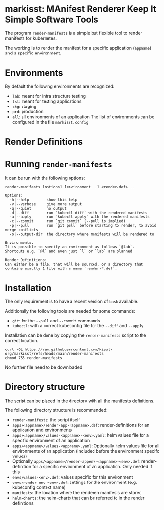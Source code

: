 # markisst: MAnifest Renderer Keep It Simple Software Tools

The program `render-manifests` is a simple but flexible tool to render manifests for kubernetes.

The working is to render the manifest for a specific application (`appname`) and a specific environment.

# Environments
By default the following environments are recognized:
- `lab`: meant for infra structure testing
- `tst`: meant for testing applications
- `stg`: staging
- `prd`: production
- `all`: all environments of an application
The list of environments can be configured in the file `markisst.config`

# Render Definitions


# Running `render-manifests`
It can be run with the following options:

```
render-manifests [options] [environment...] <render-def>...

Options:
  -h|--help        show this help
  -v|--verbose     give more output
  -q|--quiet       no output
  -d|--diff        run `kubectl diff` with the rendered manifests
  -a|--apply       run `kubectl apply` with the rendered manifests
  -c|--commit      run `git commit` (--pull is implied)
  -p|--pull        run `git pull` before starting to render, to avoid merge conflicts
  -o|--output-dir  the directory where manifests will be rendered to

Environments:
It is possible to specify an environment as follows `@lab`.
Shortcuts e.g. `@l` and even just `l` or `lab` are planned

Render Definitions:
Can either be a file, that will be sourced, or a directory that contains exactly 1 file with a name `render-*.def`.
```

# Installation
The only requirement is to have a recent version of `bash` available.

Additionally the following tools are needed for some commands:
- `git`: for the `--pull` and `--commit` commands
- `kubectl`: with a correct kubeconfig file for the `--diff` and `--apply`

Installation can be done by copying the `render-manifests` script to the correct location.
```
curl -OL https://raw.githubusercontent.com/kisst-org/markisst/refs/heads/main/render-manifests
chmod 755 render-manifests
```
No further file need to be downloaded

# Directory structure
The script can be placed in the directory with all the manifests definitions.

The following directory structure is recommended:
- `render-manifests`: the script itself
- `apps/<appname>/render-app-<appname>.def`: render-definitions for an application and environments
- `apps/<appname>/values-<appname>-<env>.yaml`: helm values file for a specific environment of an application
- `apps/<appname>/values-<appname>.yaml`: Optionally helm values file for all environments of an application (included before the environment specifc values)
- Optionally `apps/<appname>/render-appenv-<appname>-<env>.def`: render-definition for a specific environment of an application. Only needed if this
- `envs/values-<env>.def`: values specific for this environment
- `envs/render-env-<env>.def`: settings for the environment (e.g. kubeconfig context name)
- `manifests`: the location where the renderen manifests are stored
- `helm-charts`: the helm-charts that can be referred to in the render definitions

